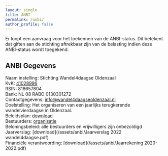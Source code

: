```yaml
---
layout: single
title: ANBI
permalink: /anbi/
author_profile: false
---
```


Er loopt een aanvraag voor het toekennen van de ANBI-status. Dit betekent dat giften aan de stichting aftrekbaar zijn van de belasting indien deze ANBI-status wordt toegekend.

## ANBI Gegevens

Naam instelling: Stichting Wandel4daagse Oldenzaal  
KvK: [41028996](https://www.kvk.nl/orderstraat/bedrijf-kiezen/?orig=#!shop?&q=41028996&start=0&prefproduct=&prefpayment=)  
RSIN: 816657804  
Bank: NL 08 RABO 0130301272  
Contactgegevens: [info@wandel4daagseoldenzaal.nl](mailto:info@wandel4daagseoldenzaal.nl)  
Doelstelling: Het organiseren van een jaarlijks terugkerende wandelvierdaagse in Oldenzaal.  
Beleidsplan: [download](/assets/anbi/Beleidsplan.pdf)  
Bestuurders: [organisatie](/organisatie/)  
Beloningsbeleid: alle bestuurders en vrijwilligers zijn onbezoldigd  
Jaarverslag: [download](/assets/anbi/Jaarverslag 2022 wandel4daagse.pdf)  
Financiële verantwoording: [download](/assets/anbi/Jaarrekening 2020-2022.pdf)
